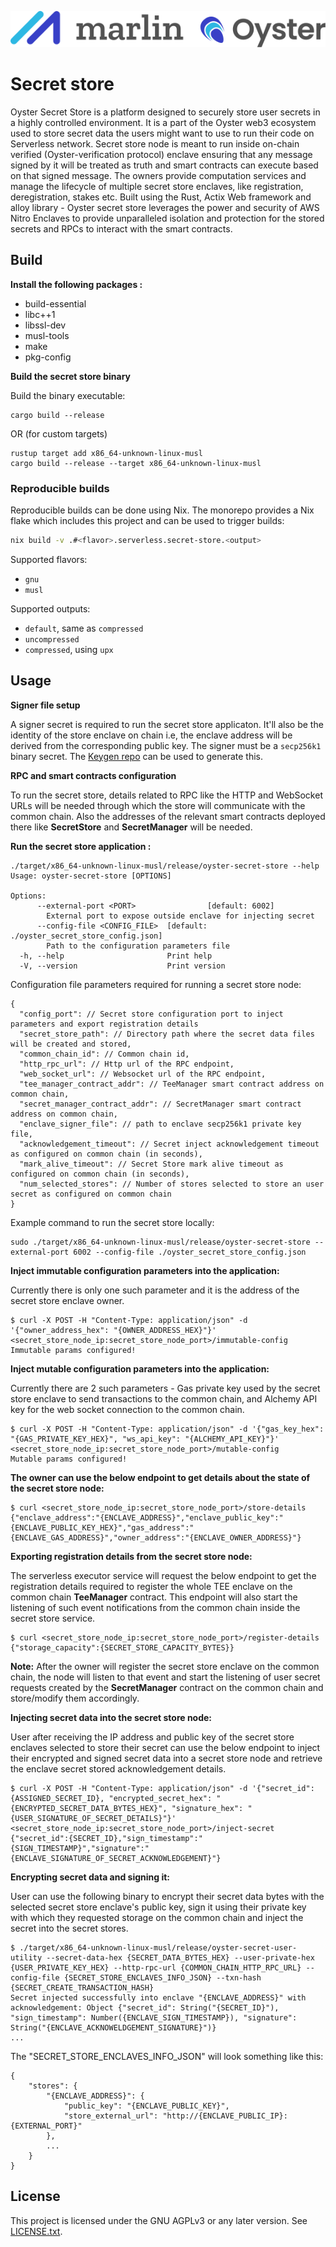 ![Marlin Oyster Logo](./logo.svg)

# Secret store

Oyster Secret Store is a platform designed to securely store user secrets in a highly controlled environment. It is a part of the Oyster web3 ecosystem used to store secret data the users might want to use to run their code on Serverless network. Secret store node is meant to run inside on-chain verified (Oyster-verification protocol) enclave ensuring that any message signed by it will be treated as truth and smart contracts can execute based on that signed message. The owners provide computation services and manage the lifecycle of multiple secret store enclaves, like registration, deregistration, stakes etc. Built using the Rust, Actix Web framework and alloy library - Oyster secret store leverages the power and security of AWS Nitro Enclaves to provide unparalleled isolation and protection for the stored secrets and RPCs to interact with the smart contracts.

## Build

<b>Install the following packages : </b>

* build-essential
* libc++1
* libssl-dev
* musl-tools
* make
* pkg-config

<b> Build the secret store binary </b>

Build the binary executable:
```
cargo build --release
```
OR (for custom targets)
```
rustup target add x86_64-unknown-linux-musl
cargo build --release --target x86_64-unknown-linux-musl
```

### Reproducible builds

Reproducible builds can be done using Nix. The monorepo provides a Nix flake which includes this project and can be used to trigger builds:

```bash
nix build -v .#<flavor>.serverless.secret-store.<output>
```

Supported flavors:
- `gnu`
- `musl`

Supported outputs:
- `default`, same as `compressed`
- `uncompressed`
- `compressed`, using `upx`

## Usage

<b>Signer file setup</b>

A signer secret is required to run the secret store applicaton. It'll also be the identity of the store enclave on chain i.e, the enclave address will be derived from the corresponding public key. The signer must be a `secp256k1` binary secret.
The <a href="https://github.com/marlinprotocol/oyster-monorepo/tree/master/initialization/keygen">Keygen repo</a> can be used to generate this.

<b> RPC and smart contracts configuration</b>

To run the secret store, details related to RPC like the HTTP and WebSocket URLs will be needed through which the store will communicate with the common chain. Also the addresses of the relevant smart contracts deployed there like **SecretStore** and **SecretManager** will be needed.

<b>Run the secret store application :</b>

```
./target/x86_64-unknown-linux-musl/release/oyster-secret-store --help
Usage: oyster-secret-store [OPTIONS]

Options:
      --external-port <PORT>                [default: 6002]
        External port to expose outside enclave for injecting secret
      --config-file <CONFIG_FILE>  [default: ./oyster_secret_store_config.json]
        Path to the configuration parameters file
  -h, --help                       Print help
  -V, --version                    Print version
```
Configuration file parameters required for running a secret store node:
```
{
  "config_port": // Secret store configuration port to inject parameters and export registration details
  "secret_store_path": // Directory path where the secret data files will be created and stored,
  "common_chain_id": // Common chain id,
  "http_rpc_url": // Http url of the RPC endpoint,
  "web_socket_url": // Websocket url of the RPC endpoint,
  "tee_manager_contract_addr": // TeeManager smart contract address on common chain,
  "secret_manager_contract_addr": // SecretManager smart contract address on common chain,
  "enclave_signer_file": // path to enclave secp256k1 private key file,
  "acknowledgement_timeout": // Secret inject acknowledgement timeout as configured on common chain (in seconds),
  "mark_alive_timeout": // Secret Store mark alive timeout as configured on common chain (in seconds),
  "num_selected_stores": // Number of stores selected to store an user secret as configured on common chain
}
```
Example command to run the secret store locally:
```
sudo ./target/x86_64-unknown-linux-musl/release/oyster-secret-store --external-port 6002 --config-file ./oyster_secret_store_config.json
```

<b> Inject immutable configuration parameters into the application: </b>

Currently there is only one such parameter and it is the address of the secret store enclave owner.
```
$ curl -X POST -H "Content-Type: application/json" -d '{"owner_address_hex": "{OWNER_ADDRESS_HEX}"}' <secret_store_node_ip:secret_store_node_port>/immutable-config
Immutable params configured!
```

<b> Inject mutable configuration parameters into the application: </b>

Currently there are 2 such parameters - Gas private key used by the secret store enclave to send transactions to the common chain, and Alchemy API key for the web socket connection to the common chain.
```
$ curl -X POST -H "Content-Type: application/json" -d '{"gas_key_hex": "{GAS_PRIVATE_KEY_HEX}", "ws_api_key": "{ALCHEMY_API_KEY}"}' <secret_store_node_ip:secret_store_node_port>/mutable-config
Mutable params configured!
```

<b> The owner can use the below endpoint to get details about the state of the secret store node: </b>
```
$ curl <secret_store_node_ip:secret_store_node_port>/store-details
{"enclave_address":"{ENCLAVE_ADDRESS}","enclave_public_key":"{ENCLAVE_PUBLIC_KEY_HEX}","gas_address":"{ENCLAVE_GAS_ADDRESS}","owner_address":"{ENCLAVE_OWNER_ADDRESS}"}
```

<b> Exporting registration details from the secret store node: </b>

The serverless executor service will request the below endpoint to get the registration details required to register the whole TEE enclave on the common chain **TeeManager** contract. This endpoint will also start the listening of such event notifications from the common chain inside the secret store service.
```
$ curl <secret_store_node_ip:secret_store_node_port>/register-details
{"storage_capacity":{SECRET_STORE_CAPACITY_BYTES}}
```

**Note:** After the owner will register the secret store enclave on the common chain, the node will listen to that event and start the listening of user secret requests created by the **SecretManager** contract on the common chain and store/modify them accordingly.

<b> Injecting secret data into the secret store node: </b>

User after receiving the IP address and public key of the secret store enclaves selected to store their secret can use the below endpoint to inject their encrypted and signed secret data into a secret store node and retrieve the enclave secret stored acknowledgement details.
```
$ curl -X POST -H "Content-Type: application/json" -d '{"secret_id": {ASSIGNED_SECRET_ID}, "encrypted_secret_hex": "{ENCRYPTED_SECRET_DATA_BYTES_HEX}", "signature_hex": "{USER_SIGNATURE_OF_SECRET_DETAILS}"}' <secret_store_node_ip:secret_store_node_port>/inject-secret
{"secret_id":{SECRET_ID},"sign_timestamp":"{SIGN_TIMESTAMP}","signature":"{ENCLAVE_SIGNATURE_OF_SECRET_ACKNOWLEDGEMENT}"}
```

<b> Encrypting secret data and signing it: </b>

User can use the following binary to encrypt their secret data bytes with the selected secret store enclave's public key, sign it using their private key with which they requested storage on the common chain and inject the secret into the secret stores. 
```
$ ./target/x86_64-unknown-linux-musl/release/oyster-secret-user-utility --secret-data-hex {SECRET_DATA_BYTES_HEX} --user-private-hex {USER_PRIVATE_KEY_HEX} --http-rpc-url {COMMON_CHAIN_HTTP_RPC_URL} --config-file {SECRET_STORE_ENCLAVES_INFO_JSON} --txn-hash {SECRET_CREATE_TRANSACTION_HASH}
Secret injected successfully into enclave "{ENCLAVE_ADDRESS}" with acknowledgement: Object {"secret_id": String("{SECRET_ID}"), "sign_timestamp": Number({ENCLAVE_SIGN_TIMESTAMP}), "signature": String("{ENCLAVE_ACKNOWELDGEMENT_SIGNATURE}")}
...
```
The "SECRET_STORE_ENCLAVES_INFO_JSON" will look something like this: 
```
{
    "stores": {
        "{ENCLAVE_ADDRESS}": {
            "public_key": "{ENCLAVE_PUBLIC_KEY}",
            "store_external_url": "http://{ENCLAVE_PUBLIC_IP}:{EXTERNAL_PORT}"
        },
        ...
    }
}
```


## License

This project is licensed under the GNU AGPLv3 or any later version. See [LICENSE.txt](./LICENSE.txt).
